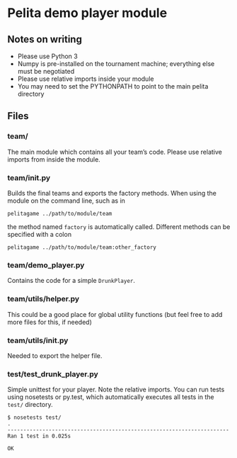 # Pelita demo player module

## Notes on writing

* Please use Python 3
* Numpy is pre-installed on the tournament machine; everything else must be negotiated
* Please use relative imports inside your module
* You may need to set the PYTHONPATH to point to the main pelita directory

## Files

### team/

The main module which contains all your team’s code. Please use relative imports from inside the module.

### team/__init__.py

Builds the final teams and exports the factory methods. When using the module on the command line, such as in

    pelitagame ../path/to/module/team

the method named `factory` is automatically called. Different methods can be specified with a colon

    pelitagame ../path/to/module/team:other_factory

### team/demo_player.py

Contains the code for a simple `DrunkPlayer`.

### team/utils/helper.py

This could be a good place for global utility functions (but feel free to add more files for this, if needed)

### team/utils/__init__.py

Needed to export the helper file.

### test/test_drunk_player.py

Simple unittest for your player. Note the relative imports. You can run tests using nosetests or py.test, which automatically executes all tests in the `test/` directory.

    $ nosetests test/
    .
    ----------------------------------------------------------------------
    Ran 1 test in 0.025s
    
    OK


